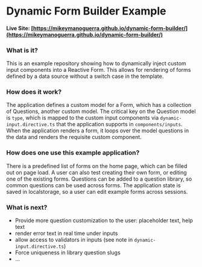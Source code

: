 # Dynamic Form Builder Example

#### Live Site: [https://mikeymanoguerra.github.io/dynamic-form-builder/](https://mikeymanoguerra.github.io/dynamic-form-builder/)


### What is it?
This is an example repository showing how to dynamically inject custom input components into a Reactive Form. This allows for rendering of forms defined by a data source without a switch case in the template.

### How does it work?
The application defines a custom model for a Form, which has a collection of Questions, another custom model. The critical key on the Question model is `type`, which is mapped to the custom input components via `dynamic-input.directive.ts` that the application supports in `components/inputs`. When the application renders a form, it loops over the model questions in the data and renders the requisite custom component. 

### How does one use this example application?
There is a predefined list of forms on the home page, which can be filled out on page load. A user can also test creating their own form, or editing one of the existing forms. Questions can be added to a question library, so common questions can be used across forms. The application state is saved in localstorage, so a user can edit example forms across sessions.

### What is next?
- Provide more question customization to the user: placeholder text, help text
- render error text in real time under inputs
- allow access to validators in inputs (see note in `dynamic-input.directive.ts`)
- Force uniqueness in library question slugs
- ...
